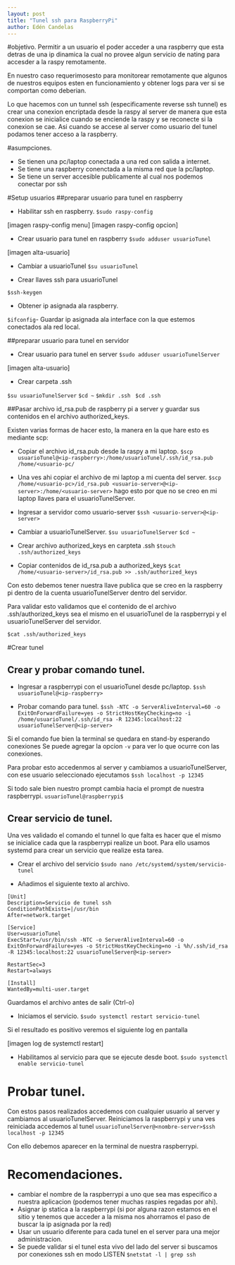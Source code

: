 ```yaml
---
layout: post
title: "Tunel ssh para RaspberryPi"
author: Edén Candelas
---
```


#objetivo.
Permitir a un usuario el poder acceder a una raspberry que esta detras de una ip dinamica
la cual no provee algun servicio de nating para accesder a la raspy remotamente.

En nuestro caso requerimosesto para monitorear remotamente que algunos de nuestros
equipos esten en funcionamiento y obtener logs para ver si se comportan como deberian.

Lo que hacemos con un tunnel ssh (especificamente reverse ssh tunnel) es crear una
conexion encriptada desde la raspy al server de manera que esta conexion se inicialice
cuando se enciende la raspy y se reconecte si la conexion se cae. Asi cuando se accese
al server como usuario del tunel podamos tener acceso a la raspberry.


#asumpciones.
* Se tienen una pc/laptop conectada a una red con salida a internet.
* Se tiene una raspberry conenctada a la misma red  que la pc/laptop.
* Se tiene un server accesible publicamente al cual nos podemos conectar por ssh

#Setup usuarios
##preparar usuario para tunel en raspberry

* Habilitar ssh en raspberry.
`$sudo raspy-config`

[imagen raspy-config menu]
[imagen raspy-config opcion]

* Crear usuario para tunel en raspberry
`$sudo adduser usuarioTunel`

[imagen alta-usuario]

* Cambiar a usuarioTunel
`$su usuarioTunel`

* Crear llaves ssh para usuarioTunel

`$ssh-keygen`

* Obtener ip asignada ala raspberry.

`$ifconfig`- Guardar ip asignada ala interface con la que estemos conectados ala red
local.

##preparar usuario para tunel en servidor

* Crear usuario para tunel en server
`$sudo adduser usuarioTunelServer`

[imagen alta-usuario]

* Crear carpeta .ssh

`$su usuarioTunelServer`
`$cd ~`
`$mkdir .ssh `
`$cd .ssh`

##Pasar archivo id_rsa.pub de raspberry pi a server y guardar sus contenidos en el archivo authorized_keys.

Existen varias formas de hacer esto, la manera en la que hare esto es mediante scp:

* Copiar el archivo id_rsa.pub desde la raspy a mi laptop.
`$scp usuarioTunel@<ip-raspberry>:/home/usuarioTunel/.ssh/id_rsa.pub /home/<usuario-pc/`

* Una ves ahi copiar el archivo de mi laptop a mi cuenta del server.
`$scp /home/<usuario-pc>/id_rsa.pub <usuario-server>@<ip-server>:/home/<usuario-server>`
 hago esto por que no se creo en mi laptop llaves para el usuarioTunelServer.

* Ingresar a servidor como usuario-server
`$ssh <usuario-server>@<ip-server>`

* Cambiar a usuarioTunelServer.
`$su usuarioTunelServer`
`$cd ~`


* Crear archivo authorized_keys en carpteta .ssh
`$touch .ssh/authorized_keys`

* Copiar contenidos de id_rsa.pub a authorized_keys
`$cat /home/<usuario-server>/id_rsa.pub >> .ssh/authorized_keys`

Con esto debemos tener nuestra llave publica que se creo en la raspberry pi dentro de
la cuenta usuarioTunelServer dentro del servidor.

Para validar esto validamos que el contenido de el archivo .ssh/authorized_keys sea el mismo
en el usuarioTunel de la raspberrypi y el usuarioTunelServer del servidor.

`$cat .ssh/authorized_keys`

#Crear tunel
## Crear y probar comando tunel.

* Ingresar a raspberrypi con el usuarioTunel desde pc/laptop.
`$ssh usuarioTunel@<ip-raspberry>`

* Probar comando para tunel.
`$ssh -NTC -o ServerAliveInterval=60 -o ExitOnForwardFailure=yes -o StrictHostKeyChecking=no -i /home/usuarioTunel/.ssh/id_rsa -R 12345:localhost:22 usuarioTunelServer@<ip-server>`

Si el comando fue bien la terminal se quedara en stand-by esperando conexiones
Se puede agregar la opcion `-v` para ver lo que ocurre con las conexiones.

Para probar esto accedenmos al server y cambiamos a usuarioTunelServer, con ese usuario
seleccionado ejecutamos
`$ssh localhost -p 12345`

Si todo sale bien nuestro prompt cambia hacia el prompt de nuestra raspberrypi.
`usuarioTunel@raspberrypi$`

## Crear servicio de tunel.

Una ves validado el comando el tunnel lo que falta es hacer que el mismo se inicialice
cada que la raspberrypi realize un boot. Para ello usamos systemd para crear un servicio
que realize esta tarea.

* Crear el archivo del servicio
`$sudo nano /etc/systemd/system/servicio-tunel`

* Añadimos el siguiente texto al archivo.
```
[Unit]
Description=Servicio de tunel ssh
ConditionPathExists=|/usr/bin
After=network.target

[Service]
User=usuarioTunel
ExecStart=/usr/bin/ssh -NTC -o ServerAliveInterval=60 -o ExitOnForwardFailure=yes -o StrictHostKeyChecking=no -i %h/.ssh/id_rsa -R 12345:localhost:22 usuarioTunelServer@<ip-server>

RestartSec=3
Restart=always

[Install]
WantedBy=multi-user.target
```
Guardamos el archivo antes de salir (Ctrl-o)

* Iniciamos el servicio.
`$sudo systemctl restart servicio-tunel`

Si el resultado es positivo veremos el siguiente log en pantalla

[imagen log de systemctl restart]

* Habilitamos al servicio para que se ejecute desde boot.
`$sudo systemctl enable servicio-tunel`

# Probar tunel.

Con estos pasos realizados accedemos con cualquier usuario al server y cambiamos
al usuarioTunelServer.
Reiniciamos la raspberrypi y una ves reiniciada accedemos al tunel
`usuarioTunelServer@<nombre-server>$ssh localhost -p 12345`

Con ello debemos aparecer en la terminal de nuestra raspberrypi.


# Recomendaciones.
* cambiar el nombre de la raspberrypi a uno que sea mas especifico a nuestra aplicacion
(podemos tener muchas raspies regadas por ahi).
* Asignar ip statica a la raspberrypi (si por alguna razon estamos en el sitio y tenemos
que acceder a la misma nos ahorramos el paso de buscar la ip asignada por la red)
* Usar un usuario diferente para cada tunel en el server para una mejor administracion.
* Se puede validar si el tunel esta vivo del lado del server si buscamos por conexiones
ssh en modo LISTEN
`$netstat -l | grep ssh`
